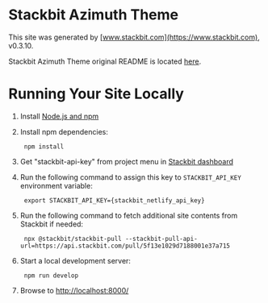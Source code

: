 # Stackbit Azimuth Theme

This site was generated by [www.stackbit.com](https://www.stackbit.com), v0.3.10.

Stackbit Azimuth Theme original README is located [here](./README.theme.md).

# Running Your Site Locally

1. Install [Node.js and npm](https://nodejs.org/en/)

1. Install npm dependencies:

        npm install

1. Get "stackbit-api-key" from project menu in [Stackbit dashboard](https://app.stackbit.com/dashboard)

1. Run the following command to assign this key to `STACKBIT_API_KEY` environment variable:

        export STACKBIT_API_KEY={stackbit_netlify_api_key}

1. Run the following command to fetch additional site contents from Stackbit if needed:

        npx @stackbit/stackbit-pull --stackbit-pull-api-url=https://api.stackbit.com/pull/5f13e1029d7188001e37a715

1. Start a local development server:

        npm run develop

1. Browse to [http://localhost:8000/](http://localhost:8000/)
